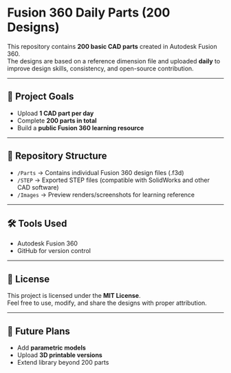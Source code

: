 # Fusion 360 Daily Parts (200 Designs)

This repository contains **200 basic CAD parts** created in Autodesk Fusion 360.  
The designs are based on a reference dimension file and uploaded **daily** to improve design skills, consistency, and open-source contribution.

---

## 📌 Project Goals
- Upload **1 CAD part per day**
- Complete **200 parts in total**
- Build a **public Fusion 360 learning resource**

---

## 📂 Repository Structure
- `/Parts` → Contains individual Fusion 360 design files (.f3d)  
- `/STEP` → Exported STEP files (compatible with SolidWorks and other CAD software)  
- `/Images` → Preview renders/screenshots for learning reference  

---

## 🛠 Tools Used
- Autodesk Fusion 360  
- GitHub for version control  

---

## 📖 License
This project is licensed under the **MIT License**.  
Feel free to use, modify, and share the designs with proper attribution.

---

## 🚀 Future Plans
- Add **parametric models**
- Upload **3D printable versions**
- Extend library beyond 200 parts
